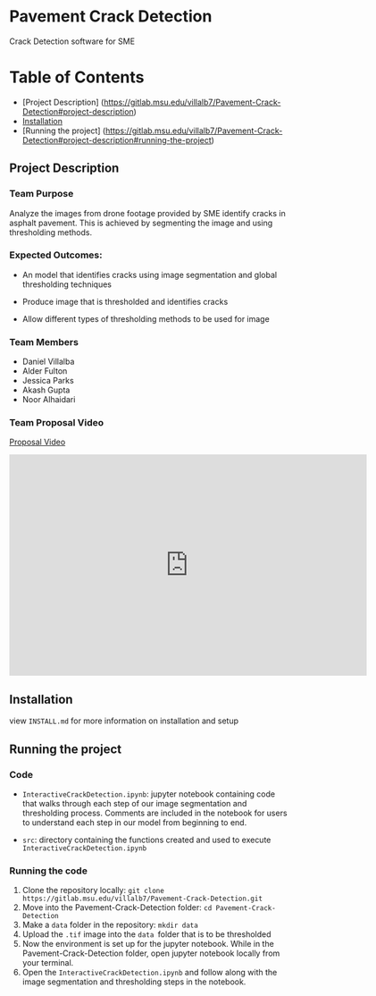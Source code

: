 # Pavement Crack Detection

Crack Detection software for SME

# Table of Contents
* [Project Description] (https://gitlab.msu.edu/villalb7/Pavement-Crack-Detection#project-description)
* [Installation](#installation)
* [Running the project] (https://gitlab.msu.edu/villalb7/Pavement-Crack-Detection#project-description#running-the-project)



## Project Description

### Team Purpose

Analyze the images from drone footage provided by SME identify cracks in asphalt pavement. This is achieved by segmenting the image and using thresholding methods.

### Expected Outcomes:

- An model that identifies cracks using image segmentation and global thresholding techniques

- Produce image that is thresholded and identifies cracks

- Allow different types of thresholding methods to be used for image

### Team Members

- Daniel Villalba
- Alder Fulton
- Jessica Parks
- Akash Gupta
- Noor Alhaidari

### Team Proposal Video

[Proposal Video](https://mediaspace.msu.edu/media/SME_Proposal_Video/1_zyp7lfsq)

<iframe id="kaltura_player" src="https://cdnapisec.kaltura.com/p/811482/sp/81148200/embedIframeJs/uiconf_id/27551951/partner_id/811482?iframeembed=true&playerId=kaltura_player&entry_id=1_zyp7lfsq&flashvars[streamerType]=auto&amp;flashvars[localizationCode]=en&amp;flashvars[leadWithHTML5]=true&amp;flashvars[sideBarContainer.plugin]=true&amp;flashvars[sideBarContainer.position]=left&amp;flashvars[sideBarContainer.clickToClose]=true&amp;flashvars[chapters.plugin]=true&amp;flashvars[chapters.layout]=vertical&amp;flashvars[chapters.thumbnailRotator]=false&amp;flashvars[streamSelector.plugin]=true&amp;flashvars[EmbedPlayer.SpinnerTarget]=videoHolder&amp;flashvars[dualScreen.plugin]=true&amp;flashvars[hotspots.plugin]=1&amp;flashvars[Kaltura.addCrossoriginToIframe]=true&amp;&wid=1_kdkj3z0c" width="640" height="396" allowfullscreen webkitallowfullscreen mozAllowFullScreen allow="autoplay *; fullscreen *; encrypted-media *" sandbox="allow-downloads allow-forms allow-same-origin allow-scripts allow-top-navigation allow-pointer-lock allow-popups allow-modals allow-orientation-lock allow-popups-to-escape-sandbox allow-presentation allow-top-navigation-by-user-activation" frameborder="0" title="SME_Proposal_Video"></iframe>



## Installation

view `INSTALL.md` for more information on installation and setup



## Running the project

### Code

* `InteractiveCrackDetection.ipynb`: jupyter notebook containing code that walks through each step of our image segmentation and thresholding process. Comments are included in the notebook for users to understand each step in our model from beginning to end. 

* `src`: directory containing the functions created and used to execute `InteractiveCrackDetection.ipynb`

### Running the code

1. Clone the repository locally: `git clone https://gitlab.msu.edu/villalb7/Pavement-Crack-Detection.git`
2. Move into the Pavement-Crack-Detection folder: `cd Pavement-Crack-Detection`
3. Make a `data` folder in the repository: `mkdir data `
4. Upload the `.tif` image into the `data `folder that is to be thresholded
5. Now the environment is set up for the jupyter notebook. While in the Pavement-Crack-Detection folder, open jupyter notebook locally from your terminal.
6. Open the `InteractiveCrackDetection.ipynb` and follow along with the image segmentation and thresholding steps in the notebook.